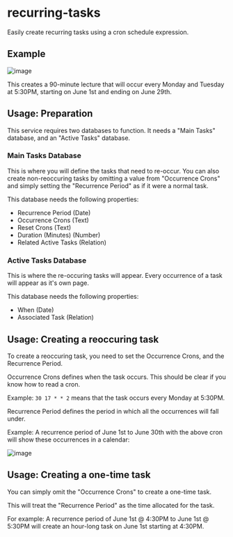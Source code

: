 # recurring-tasks

Easily create recurring tasks using a cron schedule expression.

## Example

![image](https://user-images.githubusercontent.com/33074023/128647956-064ee59d-65b2-4b61-85ed-bf97c99fa370.png)

This creates a 90-minute lecture that will occur every Monday and Tuesday at
5:30PM, starting on June 1st and ending on June 29th.

## Usage: Preparation

This service requires two databases to function. It needs a "Main Tasks"
database, and an "Active Tasks" database.

### Main Tasks Database

This is where you will define the tasks that need to re-occur. You can also
create non-reoccuring tasks by omitting a value from "Occurrence Crons" and
simply setting the "Recurrence Period" as if it were a normal task.

This database needs the following properties:

- Recurrence Period (Date)
- Occurrence Crons (Text)
- Reset Crons (Text)
- Duration (Minutes) (Number)
- Related Active Tasks (Relation)

### Active Tasks Database

This is where the re-occuring tasks will appear. Every occurrence of a task
will appear as it's own page.

This database needs the following properties:

- When (Date)
- Associated Task (Relation)

## Usage: Creating a reoccuring task

To create a reoccuring task, you need to set the Occurrence Crons, and the
Recurrence Period.

Occurrence Crons defines when the task occurs. This should be clear if you
know how to read a cron.

Example: `30 17 * * 2` means that the task occurs every Monday at 5:30PM.

Recurrence Period defines the period in which all the occurrences will fall
under.

Example: A recurrence period of June 1st to June 30th with the above cron will
show these occurrences in a calendar:

![image](https://user-images.githubusercontent.com/33074023/128648286-69debce9-3305-475c-b95d-0439a78f9d09.png)

## Usage: Creating a one-time task

You can simply omit the "Occurrence Crons" to create a one-time task.

This will treat the "Recurrence Period" as the time allocated for the task.

For example: A recurrence period of June 1st @ 4:30PM to June 1st @ 5:30PM
will create an hour-long task on June 1st starting at 4:30PM.
